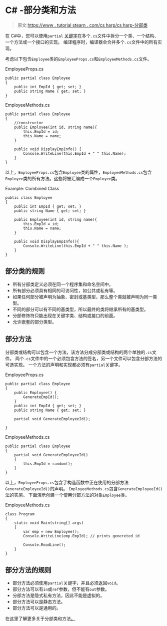 # C# -部分类和方法

> 原文:[https://www . tutorial stearn . com/cs harp/cs harp-分部类](https://www.tutorialsteacher.com/csharp/csharp-partial-class)

在 C#中，您可以使用`partial` [关键字](/csharp/csharp-keywords)在多个`.cs`文件中拆分一个类、一个结构、一个方法或一个接口的实现。 编译程序时，编译器会合并多个`.cs`文件中的所有实现。

考虑以下包含`Employee`类的`EmployeeProps.cs`和`EmployeeMethods.cs`文件。

EmployeeProps.cs

```
public partial class Employee
{
    public int EmpId { get; set; }
    public string Name { get; set; }
}
```

EmployeeMethods.cs

```
public partial class Employee
{
    //constructor
    public Employee(int id, string name){
        this.EmpId = id;
        this.Name = name;
    }

    public void DisplayEmpInfo() {
        Console.WriteLine(this.EmpId + " " this.Name);
    }
} 
```

以上，`EmployeeProps.cs`包含`Employee`类的属性，`EmployeeMethods.cs`包含`Employee`类的所有方法。这些将被汇编成一个`Employee`类。

Example: Combined Class

```
public class Employee
{
    public int EmpId { get; set; }
    public string Name { get; set; }

    public Employee(int id, string name){
        this.EmpId = id;
        this.Name = name;
    }

    public void DisplayEmpInfo(){
        Console.WriteLine(this.EmpId + " " this.Name );
    }
}
```

## 部分类的规则

*   所有分部类定义必须在同一个程序集和命名空间中。
*   所有部分必须具有相同的可访问性，如公共或私有等。
*   如果任何部分被声明为抽象、密封或基类型，那么整个类就被声明为同一类型。
*   不同的部分可以有不同的基类型，所以最终的类将继承所有的基类型。
*   分部修饰符只能出现在关键字类、结构或接口的前面。
*   允许嵌套的部分类型。

## 部分方法

分部类或结构可以包含一个方法，该方法分成分部类或结构的两个单独的`.cs`文件。 两个`.cs`文件中的一个必须包含方法的签名，另一个文件可以包含分部方法的可选实现。 一个方法的声明和实现都必须有`partial`关键字。

EmployeeProps.cs

```
public partial class Employee
{
    public Employee() { 
        GenerateEmpId();
    }
    public int EmpId { get; set; }
    public string Name { get; set; }

    partial void GenerateEmployeeId();

}
```

EmployeeMethods.cs

```
public partial class Employee
{
    partial void GenerateEmployeeId()
    {
        this.EmpId = random();
    }
} 
```

以上，`EmployeeProps.cs`包含了构造函数中正在使用的分部方法`GenerateEmployeeId()`的声明。 `EmployeeMethods.cs`包含`GenerateEmployeeId()`法的实施。 下面演示创建一个使用分部方法的对象`Employee`类。

EmployeeMethods.cs

```
class Program
{
    static void Main(string[] args)
    {
        var emp = new Employee();
        Console.WriteLine(emp.EmpId); // prints genereted id

        Console.ReadLine();
    }
} 
```

## 部分方法的规则

*   部分方法必须使用`partial`关键字，并且必须返回`void`。
*   部分方法可以有`in`或`ref`参数，但不能有`out`参数。
*   分部方法是隐式私有方法，因此不能是虚拟的。
*   部分方法可以是静态方法。
*   部分方法可以是通用的。

在这里了解更多关于分部类和方法[。](https://docs.microsoft.com/en-us/dotnet/csharp/programming-guide/classes-and-structs/partial-classes-and-methods)